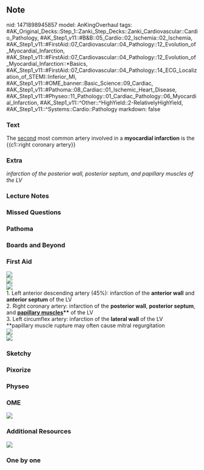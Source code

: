 ## Note
nid: 1471898945857
model: AnKingOverhaul
tags: #AK_Original_Decks::Step_1::Zanki_Step_Decks::Zanki_Cardiovascular::Cardio_Pathology, #AK_Step1_v11::#B&B::05_Cardio::02_Ischemia::02_Ischemia, #AK_Step1_v11::#FirstAid::07_Cardiovascular::04_Pathology::12_Evolution_of_Myocardial_Infarction, #AK_Step1_v11::#FirstAid::07_Cardiovascular::04_Pathology::12_Evolution_of_Myocardial_Infarction::*Basics, #AK_Step1_v11::#FirstAid::07_Cardiovascular::04_Pathology::14_ECG_Localization_of_STEMI::Inferior_MI, #AK_Step1_v11::#OME_banner::Basic_Science::09_Cardiac, #AK_Step1_v11::#Pathoma::08_Cardiac::01_Ischemic_Heart_Disease, #AK_Step1_v11::#Physeo::11_Pathology::01_Cardiac_Pathology::06_Myocardial_Infarction, #AK_Step1_v11::^Other::^HighYield::2-RelativelyHighYield, #AK_Step1_v11::^Systems::Cardio::Pathology
markdown: false

### Text
<div>
  The <u>second</u> most common artery involved in a <b>myocardial
  infarction</b> is the {{c1::right coronary artery}}
</div>

### Extra
<i>infarction of the posterior wall, posterior septum, and
papillary muscles of the LV</i>

### Lecture Notes


### Missed Questions


### Pathoma


### Boards and Beyond


### First Aid
<img src="paste-187548336914683.jpg">
<div>
  <img src="paste-193050190020908.jpg">
  <div>
    <i><img src="paste-301085797384474.jpg"></i>
    <div>
      1. Left anterior descending artery (45%): infarction of the
      <b>anterior wall</b> and <b>anterior septum</b> of the LV
      <div>
        2. Right coronary artery: infarction of the <b>posterior
        wall</b>, <b>posterior septum</b>, and <b><u>papillary
        muscles</u>**</b> of the LV
      </div>
      <div>
        3. Left circumflex artery: infarction of the <b>lateral
        wall</b> of the LV
      </div>
      <div>
        **papillary muscle rupture may often cause mitral
        regurgitation
        <div>
          <i><img src="paste-299350630597980.jpg"></i>
        </div>
        <div>
          <div>
            <i><img src="paste-299466594714944.jpg"></i>
          </div>
        </div>
      </div>
    </div>
  </div>
</div>

### Sketchy


### Pixorize


### Physeo


### OME
<div class="ome-widget">
  <a href="https://onlinemeded.org/spa/cardiac?ref=anki"><img src=
  "_OME_AnkiFlashcards_Topic_4.png"></a>
</div>

### Additional Resources
<img src="paste-5495fb954f1d585d86302b5ee5ceaadf87f6b721.jpg">

### One by one

